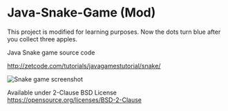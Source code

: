 # Java-Snake-Game (Mod)

This project is modified for learning purposes.
Now the dots turn blue after you collect three apples.

Java Snake game source code

http://zetcode.com/tutorials/javagamestutorial/snake/  

![Snake game screenshot](snake.png)

Available under 2-Clause BSD License https://opensource.org/licenses/BSD-2-Clause  
